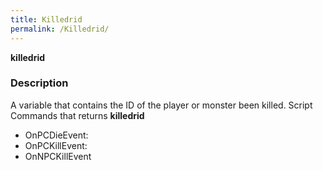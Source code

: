 ```yaml
---
title: Killedrid
permalink: /Killedrid/
---
```


**killedrid**

### Description

A variable that contains the ID of the player or monster been killed.
Script Commands that returns **killedrid**

-   OnPCDieEvent:
-   OnPCKillEvent:
-   OnNPCKillEvent
